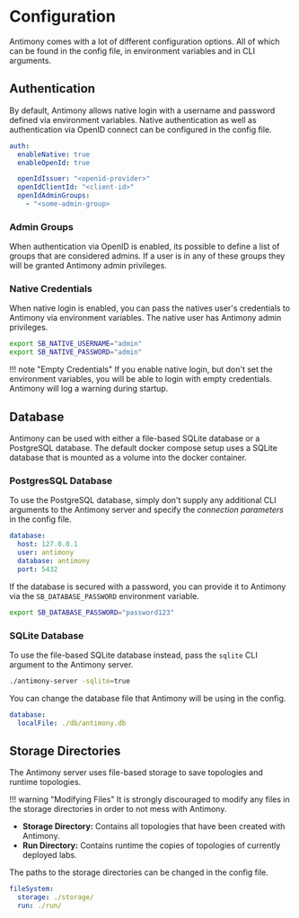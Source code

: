 # Configuration

Antimony comes with a lot of different configuration options. All of which can be found in the config file, in environment variables and in CLI arguments.

## Authentication

By default, Antimony allows native login with a username and password defined via environment variables. Native authentication as well as authentication via OpenID connect can be configured in the config file.

```yaml title="config.yml"
auth:
  enableNative: true
  enableOpenId: true

  openIdIssuer: "<openid-provider>"
  openIdClientId: "<client-id>"
  openIdAdminGroups:
    - "<some-admin-group>
```

### Admin Groups

When authentication via OpenID is enabled, its possible to define a list of groups that are considered admins. If a user is in any of these groups they will be granted Antimony admin privileges.

### Native Credentials

When native login is enabled, you can pass the natives user's credentials to Antimony via environment variables. The native user has Antimony admin privileges.

```bash
export SB_NATIVE_USERNAME="admin"
export SB_NATIVE_PASSWORD="admin"
```

!!! note "Empty Credentials"
    If you enable native login, but don't set the environment variables, you will be able to login with empty credentials. Antimony will log a warning during startup.

## Database

Antimony can be used with either a file-based SQLite database or a PostgreSQL database. The default docker compose setup uses a SQLite database that is mounted as a volume into the docker container.

### PostgresSQL Database

To use the PostgreSQL database, simply don't supply any additional CLI arguments to the Antimony server and specify the *connection parameters* in the config file.

```yaml title="config.yml"
database:
  host: 127.0.0.1
  user: antimony
  database: antimony
  port: 5432
```

If the database is secured with a password, you can provide it to Antimony via the `SB_DATABASE_PASSWORD` environment variable.

```bash
export SB_DATABASE_PASSWORD="password123"
```

### SQLite Database

To use the file-based SQLite database instead, pass the `sqlite` CLI argument to the Antimony server.

```bash
./antimony-server -sqlite=true
```

You can change the database file that Antimony will be using in the config.

```yaml title="config.yml"
database:
  localFile: ./db/antimony.db
```

## Storage Directories

The Antimony server uses file-based storage to save topologies and runtime topologies.

!!! warning "Modifying Files"
    It is strongly discouraged to modify any files in the storage directories in order to not mess with Antimony.

* **Storage Directory:** Contains all topologies that have been created with Antimony.
* **Run Directory:** Contains runtime the copies of topologies of currently deployed labs. 

The paths to the storage directories can be changed in the config file.

```yaml title="config.yml"
fileSystem:
  storage: ./storage/
  run: ./run/
```